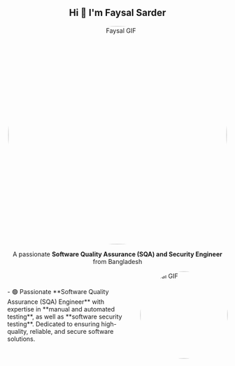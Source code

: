 <h2 align="center">Hi 👋 I'm Faysal Sarder</h2>

<p align="center">
  <img src="https://camo.githubusercontent.com/8307c250d04b4ab899ef9e8151c3f76b3c5b8af58a0210ac2ff8df8f15ccacf6/68747470733a2f2f692e70696e696d672e636f6d2f6f726967696e616c732f62392f34392f63382f62393439633836613537306466303761373434306162653339343035383334632e676966" 
       alt="Faysal GIF" 
       width="500" 
       height="500" 
       style="border-radius:50%;" />
</p>


<p align="center">
  A passionate <strong>Software Quality Assurance (SQA) and Security Engineer</strong> from Bangladesh
</p>





<div style="display: flex; align-items: center; justify-content: center; gap: 20px;">

  <!-- Left: Bio -->
  <div style="flex: 1; max-width: 400px;">
    - 🟢 Passionate **Software Quality Assurance (SQA) Engineer** with expertise in **manual and automated testing**, as well as **software security testing**. Dedicated to ensuring high-quality, reliable, and secure software solutions.
  </div>

  <!-- Right: GIF -->
  <div>
    <img src="https://i.pinimg.com/originals/79/9e/0d/799e0d7779f6ea6c3a89885ff60c55af.gif" 
         alt="Faysal GIF" 
         width="200" 
         height="200" 
         style="border-radius:50%;" />
  </div>

</div>















<!--
**MehediHassanFaysal/.github** is a ✨ _special_ ✨ repository because its `profile/README.md` (this file) appears on your GitHub profile.


